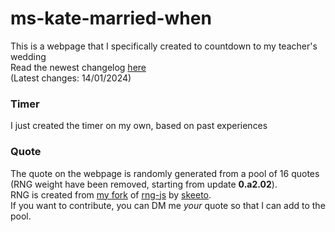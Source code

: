 # ms-kate-married-when
This is a webpage that I specifically created to countdown to my teacher's wedding <br>
Read the newest changelog [here](https://github.com/penny2k8/ms-kate-married-when/releases) <br>
(Latest changes: 14/01/2024)

### Timer
I just created the timer on my own, based on past experiences

### Quote
The quote on the webpage is randomly generated from a pool of 16 quotes (RNG weight have been removed, starting from update **0.a2.02**). <br> 
RNG is created from [my fork](https://github.com/penny2k8/rng-js) of [rng-js](https://github.com/skeeto/rng-js/tree/master) by [skeeto](https://github.com/skeeto). <br>
If you want to contribute, you can DM me *your* quote so that I can add to the pool.




